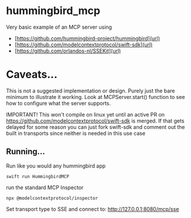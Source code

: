 # hummingbird_mcp

Very basic example of an MCP server using 

- [https://github.com/hummingbird-project/hummingbird](url)
- [https://github.com/modelcontextprotocol/swift-sdk](url)
- [https://github.com/orlandos-nl/SSEKit](url)

# Caveats...

This is not a suggested implementation or design. Purely just the bare minimum to illustrate it working. 
Look at MCPServer.start() function to see how to configure what the server supports.

IMPORTANT! This won't compile on linux yet until an active PR on https://github.com/modelcontextprotocol/swift-sdk is merged.
If that gets delayed for some reason you can just fork swift-sdk and comment out the built in transports since neither is needed
in this use case

## Running...

Run like you would any hummingbird app

``` 
swift run HummingbirdMCP
```

run the standard MCP Inspector
 
```
npx @modelcontextprotocol/inspector
```

Set transport type to SSE and connect to:
http://127.0.0.1:8080/mcp/sse 

